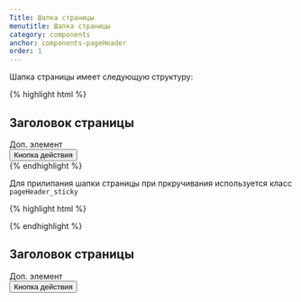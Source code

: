 ```yaml
---
Title: Шапка страницы
menutitle: Шапка страницы
category: components
anchor: components-pageHeader
order: 1
---
```


Шапка страницы имеет следующую структуру:

{% highlight html %}
<div class="pageHeader">
  <div class="pageHeader__left">
    <h2 class="pageHeader__title">
      Заголовок страницы
    </h2>
    <span class="label label-success ml-10">Доп. элемент</span>
  </div>
  <div class="pageHeader__right">
    <button class="btn-default">Кнопка действия</button>
  </div>
</div>
{% endhighlight %}

Для прилипания шапки страницы при пркручивания используется класс `pageHeader_sticky`

{% highlight html %}
<div class="pageHeader pageHeader_sticky">
{% endhighlight %}

<div class="bs-docs-example">
<div class="pageHeader pageHeader_sticky">
  <div class="pageHeader__left">
    <h2 class="pageHeader__title">
      Заголовок страницы
    </h2>
    <span class="label label-success ml-10">Доп. элемент</span>
  </div>
  <div class="pageHeader__right">
    <button class="btn-default">Кнопка действия</button>
  </div>
</div>
</div>
